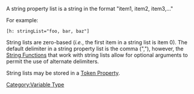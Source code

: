 A string property list is a string in the format "item1, item2,
item3,..."

For example:

``` mtmacro numberLines
[h: stringList="foo, bar, baz"]
```

String lists are zero-based (*i.e.*, the first item in a string list is
item 0). The default delimiter in a string property list is the comma
(","), however, the [String
Functions](:Category:String_Function "wikilink") that work with string
lists allow for optional arguments to permit the use of alternate
delimiters.

String lists may be stored in a [Token
Property](Token_Property "wikilink").

[Category:Variable Type](Category:Variable_Type "wikilink")
